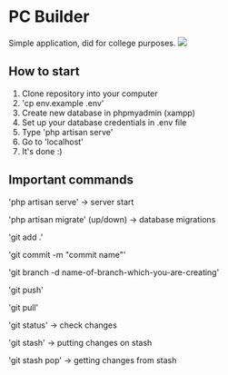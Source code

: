 # PC Builder

Simple application, did for college purposes.
![](application.gif)

## How to start

1. Clone repository into your computer
2. 'cp env.example .env'
3. Create new database in phpmyadmin (xampp)
4. Set up your database credentials in .env file
5. Type 'php artisan serve'
6. Go to 'localhost'
7. It's done :)




## Important commands

'php artisan serve' -> server start

'php artisan migrate' (up/down) -> database migrations

'git add .'

'git commit -m "commit name"'

'git branch -d name-of-branch-which-you-are-creating'

'git push'

'git pull'

'git status' -> check changes

'git stash' -> putting changes on stash

'git stash pop' -> getting changes from stash
